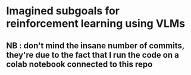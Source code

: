 # Imagined subgoals for reinforcement learning using VLMs
## NB : don't mind the insane number of commits, they're due to the fact that I run the code on a colab notebook connected to this repo
